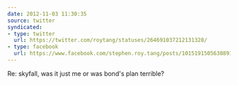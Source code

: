 ```yaml
---
date: 2012-11-03 11:30:35
source: twitter
syndicated:
- type: twitter
  url: https://twitter.com/roytang/statuses/264691037212131328/
- type: facebook
  url: https://www.facebook.com/stephen.roy.tang/posts/10151915056308912
---
```


Re: skyfall, was it just me or was bond's plan terrible?